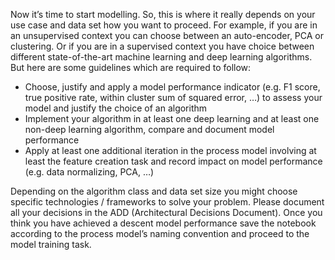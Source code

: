 
Now it’s time to start modelling. So, this is where it really depends on your use case and data set how you want to proceed. For example, if you are in an unsupervised context you can choose between an auto-encoder, PCA or clustering. Or if you are in a supervised context you have choice between different state-of-the-art machine learning and deep learning algorithms. But here are some guidelines which are required to follow:

- Choose, justify and apply a model performance indicator (e.g. F1 score, true positive rate, within cluster sum of squared error, …) to assess your model and justify the choice of an algorithm
- Implement your algorithm in at least one deep learning and at least one non-deep learning algorithm, compare and document model performance
- Apply at least one additional iteration in the process model involving at least the feature creation task and record impact on model performance (e.g. data normalizing, PCA, …)

Depending on the algorithm class and data set size you might choose specific technologies / frameworks to solve your problem. Please document all your decisions in the ADD (Architectural Decisions Document).
Once you think you have achieved a descent model performance save the notebook according to the process model’s naming convention and proceed to the model training task.


